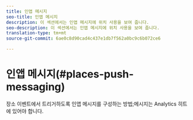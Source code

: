 ```yaml
---
title: 인앱 메시지
seo-title: 인앱 메시지
description: 이 섹션에서는 인앱 메시지에 위치 사용을 보여 줍니다.
seo-description: 이 섹션에서는 인앱 메시지에 위치 사용을 보여 줍니다.
translation-type: tm+mt
source-git-commit: 6ae0c8d90cad4c437e1db7f562a0bc9c6b072ce6

---
```



# 인앱 메시지(#places-push-messaging)

장소 이벤트에서 트리거하도록 인앱 메시지를 구성하는 방법;메시지는 Analytics 히트에 있어야 합니다.